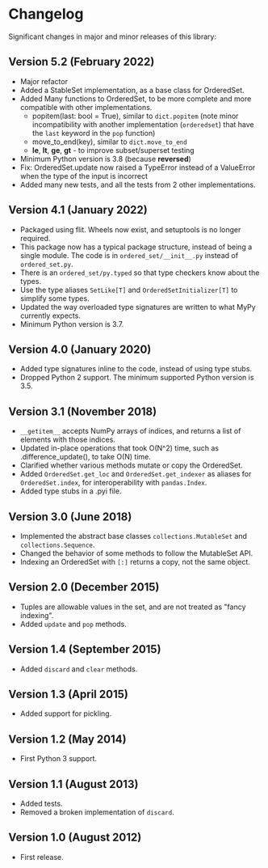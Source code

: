 # Changelog

Significant changes in major and minor releases of this library:

## Version 5.2 (February 2022)

- Major refactor
- Added a StableSet implementation, as a base class for OrderedSet.
- Added Many functions to OrderedSet, to be more complete and more compatible with other implementations.
  - popitem(last: bool = True), similar to `dict.popitem` (note minor incompatibility with another implementation (`orderedset`) that have the `last` keyword in the `pop` function)
  - move_to_end(key), similar to `dict.move_to_end`
  - __le__, __lt__, __ge__, __gt__ - to improve subset/superset testing
- Minimum Python version is 3.8 (because __reversed__)
- Fix: OrderedSet.update now raised a TypeError instead of a ValueError when the type of the input is incorrect
- Added many new tests, and all the tests from 2 other implementations.

## Version 4.1 (January 2022)

- Packaged using flit. Wheels now exist, and setuptools is no longer required.
- This package now has a typical package structure, instead of being a single module. The code is in `ordered_set/__init__.py` instead of `ordered_set.py`.
- There is an `ordered_set/py.typed` so that type checkers know about the types.
- Use the type aliases `SetLike[T]` and `OrderedSetInitializer[T]` to simplify some types.
- Updated the way overloaded type signatures are written to what MyPy currently expects.
- Minimum Python version is 3.7.

## Version 4.0 (January 2020)

- Added type signatures inline to the code, instead of using type stubs.
- Dropped Python 2 support. The minimum supported Python version is 3.5.

## Version 3.1 (November 2018)

- `__getitem__` accepts NumPy arrays of indices, and returns a list of elements with those indices.
- Updated in-place operations that took O(N^2) time, such as .difference_update(), to take O(N) time.
- Clarified whether various methods mutate or copy the OrderedSet.
- Added `OrderedSet.get_loc` and `OrderedSet.get_indexer` as aliases for `OrderedSet.index`, for interoperability with `pandas.Index`.
- Added type stubs in a .pyi file.

## Version 3.0 (June 2018)

- Implemented the abstract base classes `collections.MutableSet` and `collections.Sequence`.
- Changed the behavior of some methods to follow the MutableSet API.
- Indexing an OrderedSet with `[:]` returns a copy, not the same object.

## Version 2.0 (December 2015)

- Tuples are allowable values in the set, and are not treated as "fancy indexing".
- Added `update` and `pop` methods.

## Version 1.4 (September 2015)

- Added `discard` and `clear` methods.

## Version 1.3 (April 2015)

- Added support for pickling.

## Version 1.2 (May 2014)

- First Python 3 support.

## Version 1.1 (August 2013)

- Added tests.
- Removed a broken implementation of `discard`.

## Version 1.0 (August 2012)

- First release.
